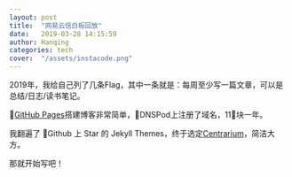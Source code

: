 ```yaml
---
layout: post
title:  "网易云信白板回放"
date:   2019-03-28 14:15:59
author: Hanqing
categories: tech
cover:  "/assets/instacode.png"
---
```


2019年，我给自己列了几条Flag，其中一条就是：每周至少写一篇文章，可以是总结/日志/读书笔记。

[GitHub Pages](pages)搭建博客非常简单，DNSPod上注册了域名，11块一年。

我翻遍了 Github 上 Star 的 Jekyll Themes，终于选定[Centrarium](centrarium)，简洁大方。

那就开始写吧！

[pages]: https://pages.github.com/
[centrarium]: https://github.com/bencentra/centrarium

